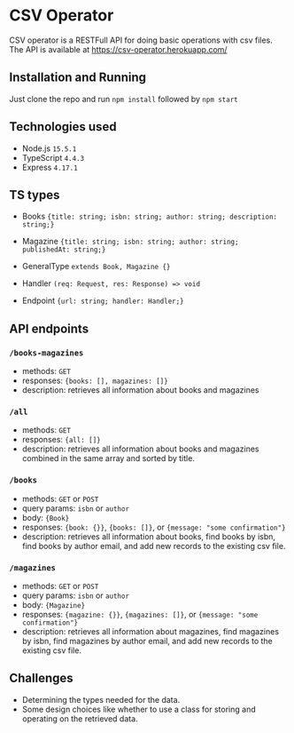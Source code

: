 # CSV Operator

CSV operator is a RESTFull API for doing basic operations with csv files. The API is available at https://csv-operator.herokuapp.com/

## Installation and Running

Just clone the repo and run `npm install` followed by `npm start`

## Technologies used

- Node.js `15.5.1`
- TypeScript `4.4.3`
- Express `4.17.1`

## TS types

- Books `{title: string; isbn: string; author: string; description: string;}`

- Magazine `{title: string; isbn: string; author: string; publishedAt: string;}`

- GeneralType `extends Book, Magazine {}`

- Handler `(req: Request, res: Response) => void`

- Endpoint `{url: string; handler: Handler;}`

## API endpoints

### `/books-magazines`

- methods: `GET`
- responses: `{books: [], magazines: []}`
- description: retrieves all information about books and magazines

### `/all`

- methods: `GET`
- responses: `{all: []}`
- description: retrieves all information about books and magazines combined in the same array and sorted by title.

### `/books`

- methods: `GET` or `POST`
- query params: `isbn` or `author`
- body: `{Book}`
- responses: `{book: {}}`, `{books: []}`, or `{message: "some confirmation"}`
- description: retrieves all information about books, find books by isbn, find books by author email, and add new records to the existing csv file.

### `/magazines`

- methods: `GET` or `POST`
- query params: `isbn` or `author`
- body: `{Magazine}`
- responses: `{magazine: {}}`, `{magazines: []}`, or `{message: "some confirmation"}`
- description: retrieves all information about magazines, find magazines by isbn, find magazines by author email, and add new records to the existing csv file.

## Challenges

- Determining the types needed for the data.
- Some design choices like whether to use a class for storing and operating on the retrieved data.

